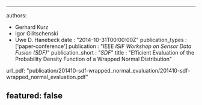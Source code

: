 ---

authors:
- Gerhard Kurz
- Igor Gilitschenski
- Uwe D. Hanebeck
date : "2014-10-31T00:00:00Z"
publication_types : ['paper-conference']
publication : "*IEEE ISIF Workshop on Sensor Data Fusion (SDF)*"
publication_short : "*SDF*"
title : "Efficient Evaluation of the Probability Density Function of a Wrapped Normal Distribution"

url_pdf: "publication/201410-sdf-wrapped_normal_evaluation/201410-sdf-wrapped_normal_evaluation.pdf"

featured: false
---